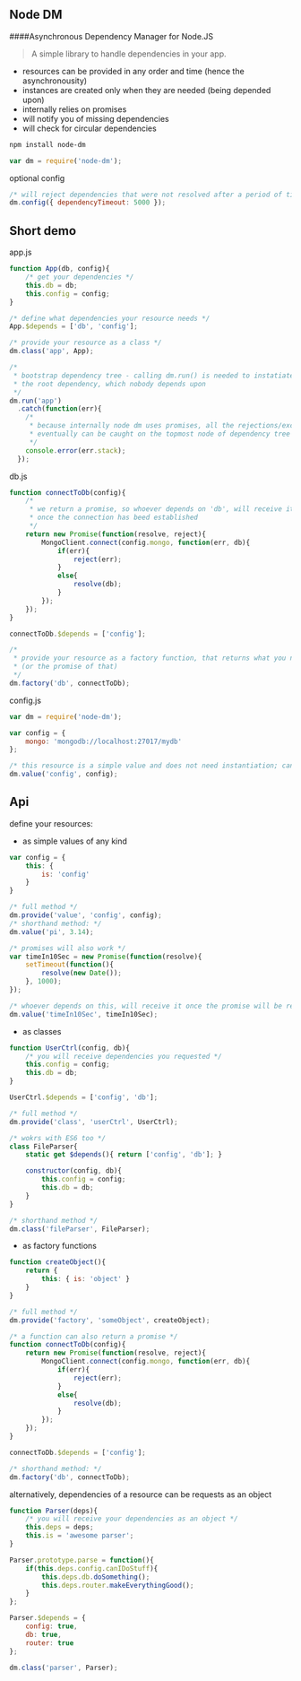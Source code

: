 Node DM
-------
####Asynchronous Dependency Manager for Node.JS

> A simple library to handle dependencies in your app. 
 - resources can be provided in any order and time (hence the asynchronousity)
 - instances are created only when they are needed (being depended upon)
 - internally relies on promises
 - will notify you of missing dependencies
 - will check for circular dependencies 

```sh
npm install node-dm
```

```js
var dm = require('node-dm');
```

optional config
```js
/* will reject dependencies that were not resolved after a period of time */
dm.config({ dependencyTimeout: 5000 });
```

Short demo
----------

app.js
```js
function App(db, config){
	/* get your dependencies */
	this.db = db;
	this.config = config;
}

/* define what dependencies your resource needs */
App.$depends = ['db', 'config'];

/* provide your resource as a class */
dm.class('app', App);

/* 
 * bootstrap dependency tree - calling dm.run() is needed to instatiate
 * the root dependency, which nobody depends upon 
 */
dm.run('app')
  .catch(function(err){
    /* 
     * because internally node dm uses promises, all the rejections/exceptions
     * eventually can be caught on the topmost node of dependency tree
     */
    console.error(err.stack);
  });
```

db.js
```js
function connectToDb(config){
    /* 
     * we return a promise, so whoever depends on 'db', will receive it
     * once the connection has beed established
     */
    return new Promise(function(resolve, reject){
        MongoClient.connect(config.mongo, function(err, db){
            if(err){
                reject(err);
            }
            else{
                resolve(db);
            }
        });
    });
}

connectToDb.$depends = ['config'];

/* 
 * provide your resource as a factory function, that returns what you need
 * (or the promise of that)
 */
dm.factory('db', connectToDb);
```

config.js
```js
var dm = require('node-dm');

var config = {
	mongo: 'mongodb://localhost:27017/mydb'
};

/* this resource is a simple value and does not need instantiation; can also be a promise */
dm.value('config', config);
```

Api
---

define your resources:

* as simple values of any kind

```js
var config = {
	this: {
	    is: 'config'
	}
}

/* full method */
dm.provide('value', 'config', config);
/* shorthand method: */
dm.value('pi', 3.14);

/* promises will also work */
var timeIn10Sec = new Promise(function(resolve){
	setTimeout(function(){
		resolve(new Date());
	}, 1000);
});

/* whoever depends on this, will receive it once the promise will be resolved */
dm.value('timeIn10Sec', timeIn10Sec);
```

* as classes

```js
function UserCtrl(config, db){
	/* you will receive dependencies you requested */
	this.config = config;
	this.db = db;
}

UserCtrl.$depends = ['config', 'db'];

/* full method */
dm.provide('class', 'userCtrl', UserCtrl);

/* wokrs with ES6 too */
class FileParser{
	static get $depends(){ return ['config', 'db']; }

	constructor(config, db){
		this.config = config;
		this.db = db;
	}
}

/* shorthand method */
dm.class('fileParser', FileParser);
```

* as factory functions

```js
function createObject(){
	return {
		this: { is: 'object' }
	}
}

/* full method */
dm.provide('factory', 'someObject', createObject);

/* a function can also return a promise */
function connectToDb(config){
	return new Promise(function(resolve, reject){
		MongoClient.connect(config.mongo, function(err, db){
			if(err){
				reject(err);
			}
			else{
				resolve(db);
			}
		});
	});
}

connectToDb.$depends = ['config'];

/* shorthand method: */
dm.factory('db', connectToDb);
```

alternatively, dependencies of a resource can be requests as an object
```js
function Parser(deps){
	/* you will receive your dependencies as an object */
	this.deps = deps;
	this.is = 'awesome parser';
}

Parser.prototype.parse = function(){
	if(this.deps.config.canIDoStuff){
		this.deps.db.doSomething();
		this.deps.router.makeEverythingGood();
	}
};

Parser.$depends = { 
	config: true,
	db: true,
	router: true
};

dm.class('parser', Parser);
```

